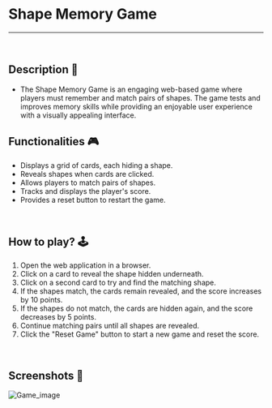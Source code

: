 # **Shape Memory Game**

---

<br>

## **Description 📃**

- The Shape Memory Game is an engaging web-based game where players must remember and match pairs of shapes. The game tests and improves memory skills while providing an enjoyable user experience with a visually appealing interface.

## **Functionalities 🎮**

- Displays a grid of cards, each hiding a shape.
- Reveals shapes when cards are clicked.
- Allows players to match pairs of shapes.
- Tracks and displays the player's score.
- Provides a reset button to restart the game.

<br>

## **How to play? 🕹️**

1. Open the web application in a browser.
2. Click on a card to reveal the shape hidden underneath.
3. Click on a second card to try and find the matching shape.
4. If the shapes match, the cards remain revealed, and the score increases by 10 points.
5. If the shapes do not match, the cards are hidden again, and the score decreases by 5 points.
6. Continue matching pairs until all shapes are revealed.
7. Click the "Reset Game" button to start a new game and reset the score.

<br>

## **Screenshots 📸**
![Game_image](https://github.com/kunjgit/GameZone/assets/97523900/ebd4d00e-5c50-460e-985e-cc800359f9ee) 

<br>
